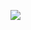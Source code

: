 

![](https://github.com/JonmarCorpuz/SecondBrain/blob/main/Assets/-3MPAfJeRV6S0UVk2jU3Yw_10d4d3f6cf9645328ec6244b88ac4ee1_C2M2L2_Item-04_img2_TCP-model_v4-new.png)
